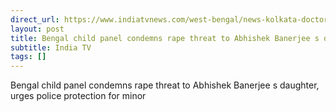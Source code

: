 ```yaml
---
direct_url: https://www.indiatvnews.com/west-bengal/news-kolkata-doctor-case-bengal-child-panel-condemns-rape-threat-to-tmc-abhishek-banerjee-daughter-urges-police-protection-for-minor-latest-updates-2024-08-26-948790
layout: post
title: Bengal child panel condemns rape threat to Abhishek Banerjee s daughter, urges police protection for minor
subtitle: India TV
tags: []
---
```


Bengal child panel condemns rape threat to Abhishek Banerjee s daughter, urges police protection for minor
